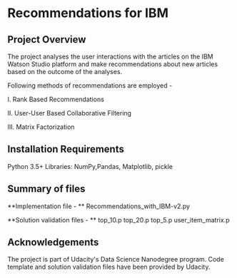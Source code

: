 
# Recommendations for IBM

## Project Overview

The project analyses the user interactions with the articles on the IBM Watson Studio platform and make recommendations about new articles based on the outcome of the analyses.

Following methods of recommendations are employed -

I. Rank Based Recommendations

II. User-User Based Collaborative Filtering 

III. Matrix Factorization 

## Installation Requirements

Python 3.5+ 
Libraries: NumPy,Pandas, Matplotlib, pickle

## Summary of files

**Implementation file - **
Recommendations_with_IBM-v2.py

**Solution validation files - **
top_10.p
top_20.p
top_5.p
user_item_matrix.p



## Acknowledgements

The project is part of Udacity's Data Science Nanodegree program. Code template and solution validation files have been provided by Udacity.
